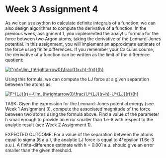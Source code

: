 # Week 3 Assignment 4

As we can use python to calculate definite integrals of a function, we can also design algorithms to compute the derivative of a function. In the previous week, assignment 1, you implemented the analytic formula for the force between two Argon atoms, taking the derivative of the Lennard-Jones potential. In this assignment, you will implement an approximate estimate of the force using finite differences. If you remember your Calculus course, the derivative of a function can be written as the limit of the difference quotient:

<a href="https://www.codecogs.com/eqnedit.php?latex=f'(x)=\lim_{h\rightarrow0}\frac{f(x&plus;h)-f(x)}{h}" target="_blank"><img src="https://latex.codecogs.com/gif.latex?f'(x)=\lim_{h\rightarrow0}\frac{f(x&plus;h)-f(x)}{h}" title="f'(x)=\lim_{h\rightarrow0}\frac{f(x+h)-f(x)}{h}" /></a>

Using this formula, we can compute the LJ force at a given separation between the atoms as 

<a href="https://www.codecogs.com/eqnedit.php?latex=F^{LJ}(r)=-\lim_{h\rightarrow0}\frac{U^{LJ}(r&plus;h)-U^{LJ}(r)}{h}" target="_blank"><img src="https://latex.codecogs.com/gif.latex?F^{LJ}(r)=-\lim_{h\rightarrow0}\frac{U^{LJ}(r&plus;h)-U^{LJ}(r)}{h}" title="F^{LJ}(r)=-\lim_{h\rightarrow0}\frac{U^{LJ}(r+h)-U^{LJ}(r)}{h}" /></a>

TASK: Given the expression for the Lennard-Jones potential energy (see Week 1 Assignment 3), compute the associated magnitude of the force between two atoms using the formula above. Find a value of the parameter h small enough to provide an error smaller than 1.e-8 with respect to the analytic result (see Week 2 Assignment 1). 

EXPECTED OUTCOME: For a value of the separation between the atoms equal to sigma (6 a.u.), the analytic LJ force is equal to 4\*epsilon (1.6e-3 a.u.). A finite-difference estimate with h = 0.001 a.u. should give an error smaller than the given threshold.
